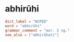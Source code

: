 # abhirūhi

``` toml
dict_label = "NCPED"
word = "abhirūhi"
grammar_comment = "aor. 3 sg."
see_also = ["abhirūhati"]
```

